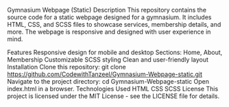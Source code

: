 Gymnasium Webpage (Static)
Description
This repository contains the source code for a static webpage designed for a gymnasium. It includes HTML, CSS, and SCSS files to showcase services, membership details, and more. The webpage is responsive and designed with user experience in mind.

Features
Responsive design for mobile and desktop
Sections: Home, About, Membership
Customizable SCSS styling
Clean and user-friendly layout
Installation
Clone this repository:
git clone https://github.com/CodewithTanzeel/Gymnasium-Webpage-static.git
Navigate to the project directory: cd Gymnasium-Webpage-static
Open index.html in a browser.
Technologies Used
HTML
CSS
SCSS
License
This project is licensed under the MIT License - see the LICENSE file for details.
